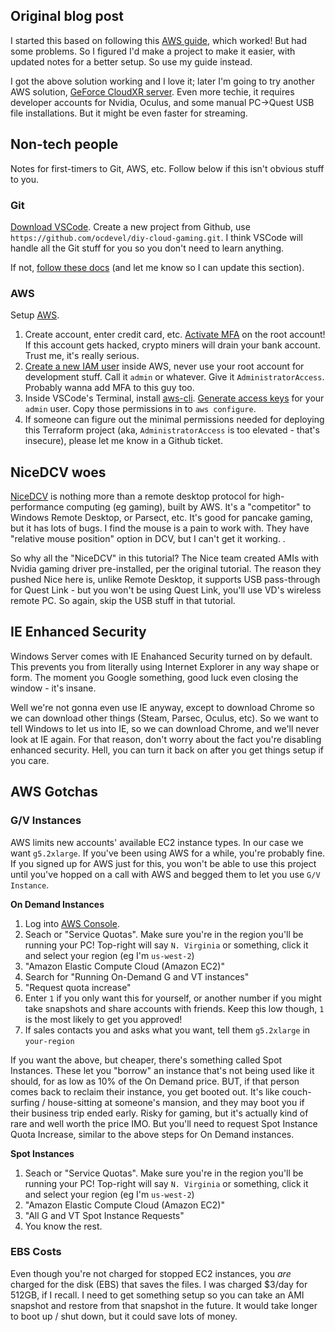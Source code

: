## Original blog post

I started this based on following this [AWS guide](https://aws.amazon.com/blogs/gametech/enabling-quest-2-ar-vr-on-ec2-with-nice-dcv/), which worked! But had some problems. So I figured I'd make a project to make it easier, with updated notes for a better setup. So use my guide instead.

I got the above solution working and I love it; later I'm going to try another AWS solution, [GeForce CloudXR server](https://aws.amazon.com/blogs/architecture/field-notes-streaming-vr-to-wireless-headsets-using-nvidia-cloudxr/). Even more techie, it requires developer accounts for Nvidia, Oculus, and some manual PC->Quest USB file installations. But it might be even faster for streaming.

## Non-tech people

Notes for first-timers to Git, AWS, etc. Follow below if this isn't obvious stuff to you.

### Git

[Download VSCode](https://code.visualstudio.com/). Create a new project from Github, use `https://github.com/ocdevel/diy-cloud-gaming.git`. I think VSCode will handle all the Git stuff for you so you don't need to learn anything.

If not, [follow these docs](https://docs.github.com/en/repositories/creating-and-managing-repositories/cloning-a-repository) (and let me know so I can update this section).

### AWS

Setup [AWS](https://aws.amazon.com/). 

1. Create account, enter credit card, etc. [Activate MFA](https://docs.aws.amazon.com/accounts/latest/reference/root-user-mfa.html) on the root account! If this account gets hacked, crypto miners will drain your bank account. Trust me, it's really serious. 
1. [Create a new IAM user](https://docs.aws.amazon.com/IAM/latest/UserGuide/getting-started_create-admin-group.html) inside AWS, never use your root account for development stuff. Call it `admin` or whatever. Give it `AdministratorAccess`. Probably wanna add MFA to this guy too.
1. Inside VSCode's Terminal, install [aws-cli](https://aws.amazon.com/cli/). [Generate access keys](https://docs.aws.amazon.com/IAM/latest/UserGuide/id_credentials_access-keys.html) for your `admin` user. Copy those permissions in to `aws configure`. 
1. If someone can figure out the minimal permissions needed for deploying this Terraform project (aka, `AdministratorAccess` is too elevated - that's insecure), please let me know in a Github ticket.

## NiceDCV woes

[NiceDCV](https://download.nice-dcv.com/) is nothing more than a remote desktop protocol for high-performance computing (eg gaming), built by AWS. It's a "competitor" to Windows Remote Desktop, or Parsect, etc. It's good for pancake gaming, but it has lots of bugs. I find the mouse is a pain to work with. They have "relative mouse position" option in DCV, but I can't get it working. .

So why all the "NiceDCV" in this tutorial? The Nice team created AMIs with Nvidia gaming driver pre-installed, per the original tutorial. The reason they pushed Nice here is, unlike Remote Desktop, it supports USB pass-through for Quest Link - but you won't be using Quest Link, you'll use VD's wireless remote PC. So again, skip the USB stuff in that tutorial.

## IE Enhanced Security

Windows Server comes with IE Enahanced Security turned on by default. This prevents you from literally using Internet Explorer in any way shape or form. The moment you Google something, good luck even closing the window - it's insane.

Well we're not gonna even use IE anyway, except to download Chrome so we can download other things (Steam, Parsec, Oculus, etc). So we want to tell Windows to let us into IE, so we can download Chrome, and we'll never look at IE again. For that reason, don't worry about the fact you're disabling enhanced security. Hell, you can turn it back on after you get things setup if you care.

## AWS Gotchas

### G/V Instances

AWS limits new accounts' available EC2 instance types. In our case we want `g5.2xlarge`. If you've been using AWS for a while, you're probably fine. If you signed up for AWS just for this, you won't be able to use this project until you've hopped on a call with AWS and begged them to let you use `G/V Instance`.

**On Demand Instances**
1. Log into [AWS Console](https://console.aws.amazon.com/).
1. Seach or "Service Quotas". Make sure you're in the region you'll be running your PC! Top-right will say `N. Virginia` or something, click it and select your region (eg I'm `us-west-2`)
1. "Amazon Elastic Compute Cloud (Amazon EC2)"
1. Search for "Running On-Demand G and VT instances"
1. "Request quota increase"
1. Enter `1` if you only want this for yourself, or another number if you might take snapshots and share accounts with friends. Keep this low though, `1` is the most likely to get you approved!
1. If sales contacts you and asks what you want, tell them `g5.2xlarge` in `your-region`

If you want the above, but cheaper, there's something called Spot Instances. These let you "borrow" an instance that's not being used like it should, for as low as 10% of the On Demand price. BUT, if that person comes back to reclaim their instance, you get booted out. It's like couch-surfing / house-sitting at someone's mansion, and they may boot you if their business trip ended early. Risky for gaming, but it's actually kind of rare and well worth the price IMO. But you'll need to request Spot Instance Quota Increase, similar to the above steps for On Demand instances. 

**Spot Instances**
1. Seach or "Service Quotas". Make sure you're in the region you'll be running your PC! Top-right will say `N. Virginia` or something, click it and select your region (eg I'm `us-west-2`)
1. "Amazon Elastic Compute Cloud (Amazon EC2)"
1. "All G and VT Spot Instance Requests"
1. You know the rest.

### EBS Costs

Even though you're not charged for stopped EC2 instances, you *are* charged for the disk (EBS) that saves the files. I was charged $3/day for 512GB, if I recall. I need to get something setup so you can take an AMI snapshot and restore from that snapshot in the future. It would take longer to boot up / shut down, but it could save lots of money.